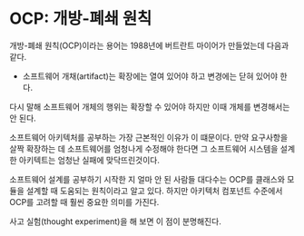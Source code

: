 # **OCP: 개방-폐쇄 원칙**  
개방-폐쇄 원칙(OCP)이라는 용어는 1988년에 버트란트 마이어가 만들었는데 다음과 같다.  
  
- 소프트웨어 개채(artifact)는 확장에는 열여 있어야 하고 변경에는 닫혀 있어야 한다.  
  
다시 말해 소프트웨어 개체의 행위는 확장할 수 있어야 하지만 이때 개체를 변경해서는 안 된다.  
  
소프트웨어 아키텍처를 공부하는 가장 근본적인 이유가 이 떄문이다. 만약 요구사항을 살짝 확장하는 데 소프트웨어를 엄청나게 수정해야 한다면 그 소프트웨어 
시스템을 설계한 아키텍트는 엄청난 실패에 맞닥뜨린것이다.  
  
소프트웨어 설계를 공부하기 시작한 지 얼마 안 된 사람들 대다수는 OCP를 클래스와 모듈을 설계할 때 도움되는 원칙이라고 알고 있다. 하지만 아키텍처 
컴포넌트 수준에서 OCP를 고려할 때 훨씬 중요한 의미를 가진다.  
  
사고 실험(thought experiment)을 해 보면 이 점이 분명해진다.  
  
